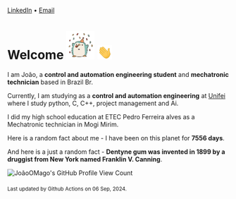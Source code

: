 [LinkedIn](https://www.linkedin.com/in/joão-pedro-gozzoli-b95641301/) &bull;
[Email](joaopedrogozzoli@gmail.com)

# Welcome <img src="happy.gif" height="64px" /> <img src="wave.gif" height="32px" />

I am João, a  **control and automation engineering student** and **mechatronic technician** based in Brazil Br.

Currently, I am studying as a **control and automation engineering** at [Unifei](https://unifei.edu.br) where I study python, C, C++, project management and Ai.

I did my high school education at ETEC Pedro Ferreira alves as a Mechatronic technician in Mogi Mirim.

Here is a random fact about me - I have been on this planet for **7556 days**.

And here is a just a random fact -  **Dentyne gum was invented in 1899 by a druggist from New York named Franklin V. Canning**.

![JoãoOMago's GitHub Profile View Count](https://komarev.com/ghpvc/?username=JoaoOMago)

<sub>Last updated by Github Actions on 06 Sep, 2024.</sub>
